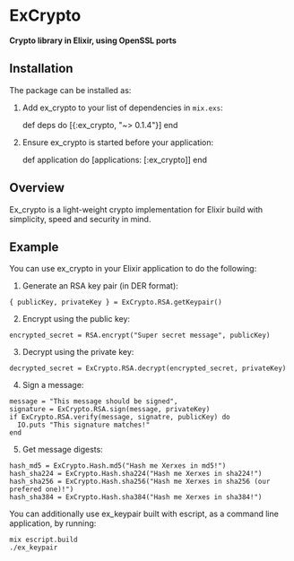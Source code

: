 # ExCrypto

**Crypto library in Elixir, using OpenSSL ports**

## Installation

The package can be installed as:

  1. Add ex_crypto to your list of dependencies in `mix.exs`:

        def deps do
          [{:ex_crypto, "~> 0.1.4"}]
        end

  2. Ensure ex_crypto is started before your application:

        def application do
          [applications: [:ex_crypto]]
        end

## Overview

Ex_crypto is a light-weight crypto implementation for Elixir build with simplicity, speed and security in mind.

## Example

You can use ex_crypto in your Elixir application to do the following:

  1. Generate an RSA key pair (in DER format):

    { publicKey, privateKey } = ExCrypto.RSA.getKeypair()

  2. Encrypt using the public key:

    encrypted_secret = RSA.encrypt("Super secret message", publicKey)

  3. Decrypt using the private key:

    decrypted_secret = ExCrypto.RSA.decrypt(encrypted_secret, privateKey)

  4. Sign a message:

    message = "This message should be signed",
    signature = ExCrypto.RSA.sign(message, privateKey)
    if ExCrypto.RSA.verify(message, signatre, publicKey) do
      IO.puts "This signature matches!"
    end

  5. Get message digests:

    hash_md5 = ExCrypto.Hash.md5("Hash me Xerxes in md5!")
    hash_sha224 = ExCrypto.Hash.sha224("Hash me Xerxes in sha224!")
    hash_sha256 = ExCrypto.Hash.sha256("Hash me Xerxes in sha256 (our prefered one)!")
    hash_sha384 = ExCrypto.Hash.sha384("Hash me Xerxes in sha384!")

You can additionally use ex_keypair built with escript, as a command line application, by running:

    mix escript.build
    ./ex_keypair

